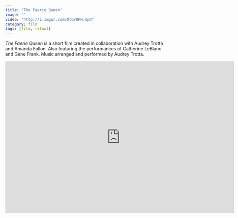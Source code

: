 ```yaml
---
title: "The Faerie Queen"
image: ""
video: "http://i.imgur.com/UtGrOPH.mp4"
category: film
tags: [film, ritual]
---
```


_The Faerie Queen_ is a short film created in collaboration with Audrey Trotta and Amanda Fallon. Also featuring the performances of Catherine LeBlanc and Gene Frank. Music arranged and performed by Audrey Trotta.

<div class="vimeo"><iframe src="https://player.vimeo.com/video/141718407" width="720" height="478" frameborder="0" webkitallowfullscreen mozallowfullscreen allowfullscreen></iframe></div>
